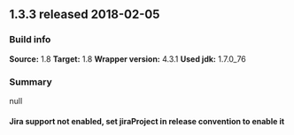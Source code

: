 ## 1.3.3 released 2018-02-05 
### Build info 
**Source:** 1.8 
**Target:** 1.8 
**Wrapper version:** 4.3.1 
**Used jdk:** 1.7.0_76

### Summary 
null
#### Jira support not enabled, set jiraProject in release convention to enable it 
